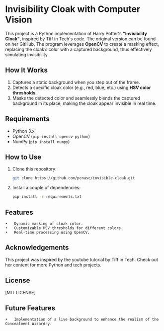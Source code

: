 # Invisibility Cloak with Computer Vision

This project is a Python implementation of Harry Potter's **"Invisibility Cloak"**, inspired by Tiff in Tech's code. The original version can be found on her GitHub. The program leverages **OpenCV** to create a masking effect, replacing the cloak’s color with a captured background, thus effectively simulating invisibility.

## How It Works
1. Captures a static background when you step out of the frame.  
2. Detects a specific cloak color (e.g., red, blue, etc.) using **HSV color thresholds**.  
3. Masks the detected color and seamlessly blends the captured background in its place, making the cloak appear invisible in real time.  

## Requirements
- Python 3.x  
- OpenCV (`pip install opencv-python`)  
- NumPy (`pip install numpy`)  

## How to Use
1. Clone this repository:  
   ```bash  
   git clone https://github.com/pcnasc/invisible-cloak.git  

2.	Install a couple of dependencies:
    ```bash
    pip install -r requirements.txt  

## Features
	•	Dynamic masking of cloak color.
	•	Customizable HSV thresholds for different colors.
	•	Real-time processing using OpenCV.

## Acknowledgements

This project was inspired by the youtube tutorial by Tiff in Tech. Check out her content for more Python and tech projects.

## License

[MIT LICENSE]


## Future Features 

	•	Implementation of a live background to enhance the realism of the Concealment Wizardry.
